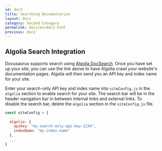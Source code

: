```yaml
---
id: doc3
title: Searching Documentation
layout: docs
category: Second Category
permalink: docs/en/doc3.html
previous: doc2
---
```


## Algolia Search Integration

Docusaurus supports search using [Algolia DocSearch](https://community.algolia.com/docsearch/). Once you have set up your site, you can use the link above to have Algolia crawl your website's documentation pages. Algolia will then send you an API key and index name for your site.

Enter your search-only API key and index name into `siteConfig.js` in the `algolia` section to enable search for your site. The search bar will be in the header navigation bar in between internal links and external links. To disable the search bar, delete the `algolia` section in the `siteConfig.js` file.

```js
const siteConfig = {
  ...
  algolia: {
    apiKey: "my-search-only-api-key-1234",
    indexName: "my-index-name"
  },
  ...
}
```
